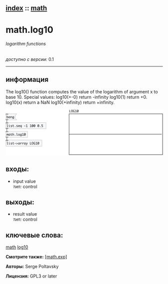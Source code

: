 [index](index.html) :: [math](category_math.html)
---

# math.log10

###### logarithm functions

*доступно с версии:* 0.1

---


## информация
The log10() function computes the value of the logarithm of argument x to base 10. Special values: log10(+-0) return -infinity log10(1) return +0. log10(x) return a NaN log10(+infinity) return +infinity.


[![example](../examples/img/math.log10.jpg)](../examples/pd/math.log10.pd)









## входы:

* input value<br>
_тип:_ control



## выходы:

* result value<br>
_тип:_ control



## ключевые слова:

[math](keywords/math.html)
[log10](keywords/log10.html)



**Смотрите также:**
[\[math.exp\]](math.exp.html)




**Авторы:** Serge Poltavsky




**Лицензия:** GPL3 or later






